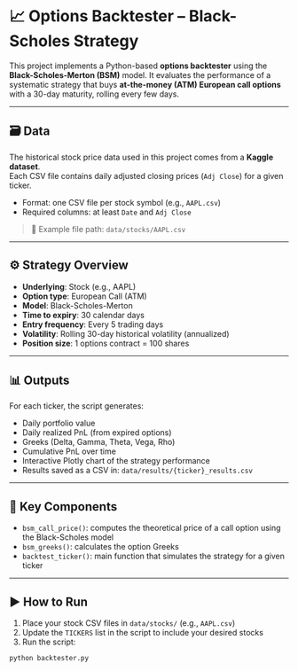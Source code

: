 # 📈 Options Backtester – Black-Scholes Strategy

This project implements a Python-based **options backtester** using the **Black-Scholes-Merton (BSM)** model. It evaluates the performance of a systematic strategy that buys **at-the-money (ATM) European call options** with a 30-day maturity, rolling every few days.

---

## 🗃️ Data

The historical stock price data used in this project comes from a **Kaggle dataset**.  
Each CSV file contains daily adjusted closing prices (`Adj Close`) for a given ticker.

- Format: one CSV file per stock symbol (e.g., `AAPL.csv`)
- Required columns: at least `Date` and `Adj Close`

> 📁 Example file path: `data/stocks/AAPL.csv`

---

## ⚙️ Strategy Overview

- **Underlying**: Stock (e.g., AAPL)
- **Option type**: European Call (ATM)
- **Model**: Black-Scholes-Merton
- **Time to expiry**: 30 calendar days
- **Entry frequency**: Every 5 trading days
- **Volatility**: Rolling 30-day historical volatility (annualized)
- **Position size**: 1 options contract = 100 shares

---

## 📊 Outputs

For each ticker, the script generates:

- Daily portfolio value
- Daily realized PnL (from expired options)
- Greeks (Delta, Gamma, Theta, Vega, Rho)
- Cumulative PnL over time
- Interactive Plotly chart of the strategy performance
- Results saved as a CSV in: `data/results/{ticker}_results.csv`

---

## 🧠 Key Components

- `bsm_call_price()`: computes the theoretical price of a call option using the Black-Scholes model
- `bsm_greeks()`: calculates the option Greeks
- `backtest_ticker()`: main function that simulates the strategy for a given ticker

---

## ▶️ How to Run

1. Place your stock CSV files in `data/stocks/` (e.g., `AAPL.csv`)
2. Update the `TICKERS` list in the script to include your desired stocks
3. Run the script:

```bash
python backtester.py
